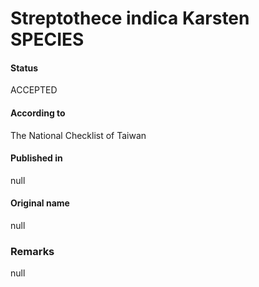 Streptothece indica Karsten SPECIES
=======

#### Status
ACCEPTED

#### According to
The National Checklist of Taiwan

#### Published in
null

#### Original name
null

### Remarks
null